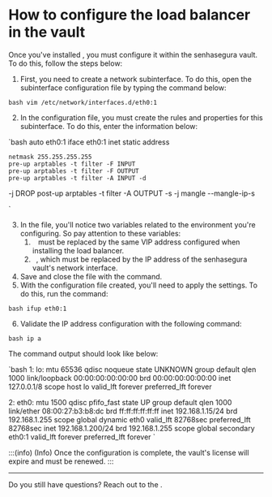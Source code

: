 # How to configure the load balancer in the vault 

Once you've installed , you must configure it within the senhasegura vault. To do this, follow the steps below:

1. First, you need to create a network subinterface. To do this, open the subinterface configuration file by typing the command below:

`bash
vim /etc/network/interfaces.d/eth0:1
`

2. In the configuration file, you must create the rules and properties for this subinterface. To do this, enter the information below:

`bash
 auto eth0:1
 iface eth0:1 inet static
 	address 

 	netmask 255.255.255.255
 	pre-up arptables -t filter -F INPUT
 	pre-up arptables -t filter -F OUTPUT
 	pre-up arptables -t filter -A INPUT -d 
 -j DROP
 	post-up arptables -t filter -A OUTPUT -s 
 -j mangle --mangle-ip-s 

`

3. In the file, you'll notice two variables related to the environment you're configuring. So pay attention to these variables:
    1. `
` must be replaced by the same VIP address configured when installing the load balancer.
    2. `
`, which must be replaced by the IP address of the senhasegura vault's network interface.
4. Save and close the file with the  command.
5. With the configuration file created, you'll need to apply the settings. To do this, run the command:

`bash
ifup eth0:1
`

6. Validate the IP address configuration with the following command:

`bash
ip a
`

The command output should look like below:

`bash
1: 	lo: 
 mtu 65536 qdisc noqueue state UNKNOWN group default qlen 1000
	link/loopback 00:00:00:00:00:00 brd 00:00:00:00:00:00
	inet 127.0.0.1/8 scope host lo
		valid_lft forever preferred_lft forever

2: 	eth0: 
 mtu 1500 qdisc pfifo_fast state UP group default qlen 1000
	link/ether 08:00:27:b3:b8:dc brd ff:ff:ff:ff:ff:ff
	inet 192.168.1.15/24 brd 192.168.1.255 scope global dynamic eth0
		valid_lft 82768sec preferred_lft 82768sec
	inet 192.168.1.200/24 brd 192.168.1.255 scope global secondary eth0:1
		valid_lft forever preferred_lft forever
`

:::(info) (Info)
Once the configuration is complete, the vault's license will expire and must be renewed.
:::

---
Do you still have questions? Reach out to the .
